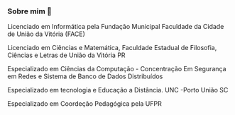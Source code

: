 ### Sobre mim 👋


Licenciado em Informática pela Fundação Municipal Faculdade da Cidade de União da Vitória (FACE)

Licenciado em Ciências e Matemática, Faculdade Estadual de Filosofia, Ciências e Letras de União da Vitória PR 

Especializado em Ciências da Computação - Concentração Em Segurança em Redes e Sistema de Banco de Dados Distribuídos

Especializado em tecnologia e Educação a Distância. 	UNC -Porto União SC

Especializado em Coordeção Pedagógica pela UFPR



	
